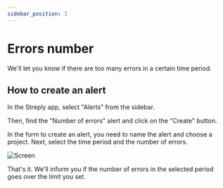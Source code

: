 ```yaml
---
sidebar_position: 3
---
```


# Errors number

We'll let you know if there are too many errors in a certain time period.

## How to create an alert

In the Streply app, select "Alerts" from the sidebar. 

Then, find the "Number of errors" alert and click on the "Create" button.

In the form to create an alert, you need to name the alert and choose a project. Next, select the time period and the number of errors.

![Screen](/img/app-alert-errors-number.png)

That's it. We'll inform you if the number of errors in the selected period goes over the limit you set.
